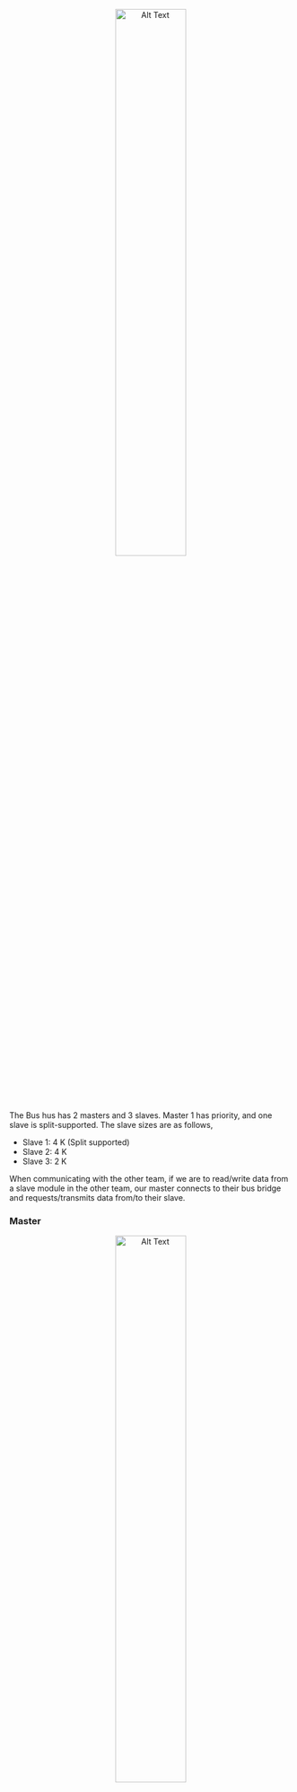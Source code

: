 <p align="center">
  <img src="https://github.com/user-attachments/assets/22a702e8-ceb0-4a80-801d-5e97c7401b16" alt="Alt Text" style="width:50%; height:auto;">
</p>

The Bus hus has 2 masters and 3 slaves. Master 1 has priority, and one slave is split-supported. The slave sizes are as follows,
  * Slave 1: 4 K (Split supported)
  * Slave 2: 4 K
  * Slave 3: 2 K

When communicating with the other team, if we are to read/write data from a slave module in the other team, our master connects to their bus bridge and requests/transmits data from/to their slave.

### Master

<p align="center">
  <img src="https://github.com/user-attachments/assets/539fbb54-7375-4bec-b982-3f6e9e285943" alt="Alt Text" style="width:50%; height:auto;">
</p>

### Slave

<p align="center">
  <img src="https://github.com/user-attachments/assets/aadbf93c-4a92-40b8-8274-d4408c7fe72b" alt="Alt Text" style="width:50%; height:auto;">
</p>

### Arbiter

<p align="center">
  <img src="https://github.com/user-attachments/assets/5b09ba29-7abb-4e3e-ac36-10ba2a972db5" alt="Alt Text" style="width:50%; height:auto;">
</p>

